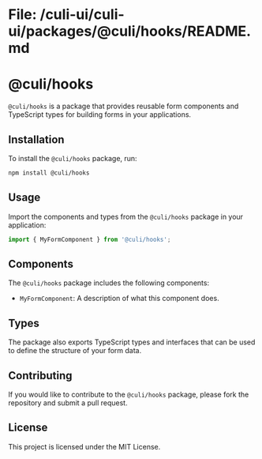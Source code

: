 # File: /culi-ui/culi-ui/packages/@culi/hooks/README.md

# @culi/hooks

`@culi/hooks` is a package that provides reusable form components and TypeScript types for building forms in your applications.

## Installation

To install the `@culi/hooks` package, run:

```bash
npm install @culi/hooks
```

## Usage

Import the components and types from the `@culi/hooks` package in your application:

```typescript
import { MyFormComponent } from '@culi/hooks';
```

## Components

The `@culi/hooks` package includes the following components:

- `MyFormComponent`: A description of what this component does.

## Types

The package also exports TypeScript types and interfaces that can be used to define the structure of your form data.

## Contributing

If you would like to contribute to the `@culi/hooks` package, please fork the repository and submit a pull request.

## License

This project is licensed under the MIT License.